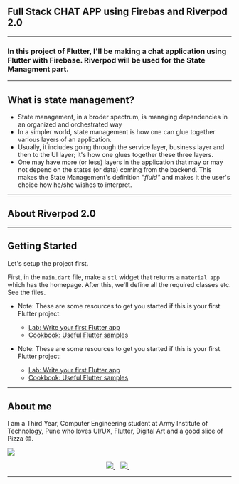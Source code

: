## **Full Stack CHAT APP using Firebas and Riverpod 2.0**

---

### In this project of Flutter, I'll be making a chat application using Flutter with Firebase. Riverpod will be used for the State Managment part.

---

## What is state management?

- State management, in a broder spectrum, is managing dependencies in an organized and orchestrated way
- In a simpler world, state management is how one can glue together various layers of an application.
- Usually, it includes going through the service layer, business layer and then to the UI layer; it's how one glues together these three layers.
- One may have more (or less) layers in the application that may or may not depend on the states (or data) coming from the backend. This makes the State Management's definition _"fluid"_ and makes it the user's choice how he/she wishes to interpret.

---

## About Riverpod 2.0

---

## Getting Started

Let's setup the project first.

First, in the `main.dart` file, make a `stl` widget that returns a `material app` which has the homepage. After this, we'll define all the required classes etc. See the files.

- Note: These are some resources to get you started if this is your first Flutter project:

  - [Lab: Write your first Flutter app](https://docs.flutter.dev/get-started/codelab)
  - [Cookbook: Useful Flutter samples](https://docs.flutter.dev/cookbook)

- Note: These are some resources to get you started if this is your first Flutter project:

  - [Lab: Write your first Flutter app](https://docs.flutter.dev/get-started/codelab)
  - [Cookbook: Useful Flutter samples](https://docs.flutter.dev/cookbook)

---

## **About me**

I am a Third Year, Computer Engineering student at Army Institute of Technology, Pune who loves UI/UX, Flutter, Digital Art and a good slice of Pizza 😊.

![](https://media.giphy.com/media/111ebonMs90YLu/giphy.gif)

<p align='center'> <a href="https://www.linkedin.com/in/surya2807/"><img src="https://img.shields.io/badge/linkedin-%230077B5.svg?&style=for-the-badge&logo=linkedin&logoColor=white" />
  </a>&nbsp;&nbsp;  <a href="https://www.instagram.com/a.k.a._surya/"><img src="https://img.shields.io/badge/instagram-%23E4405F.svg?&style=for-the-badge&logo=instagram&logoColor=white" />        
  </a>&nbsp;&nbsp; </p>

---
